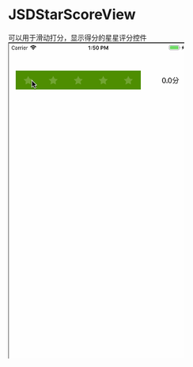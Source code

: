 # JSDStarScoreView
可以用于滑动打分，显示得分的星星评分控件
![image](https://github.com/JiangShoudong/JSDStarScoreView/blob/master/starView.gif)



